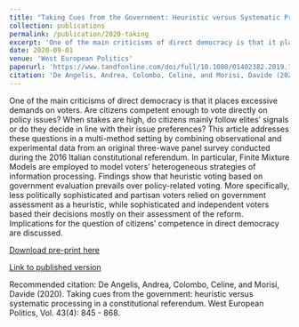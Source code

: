 ```yaml
---
title: "Taking Cues from the Government: Heuristic versus Systematic Processing in a Constitutional Referendum"
collection: publications
permalink: /publication/2020-taking
excerpt: 'One of the main criticisms of direct democracy is that it places excessive demands on voters. Are citizens competent enough to vote directly on policy issues? When stakes are high, do citizens mainly follow elites’ signals or do they decide in line with their issue preferences? This article addresses these questions in a multi-method setting by combining observational and experimental data from an original three-wave panel survey conducted during the 2016 Italian constitutional referendum. In particular, Finite Mixture Models are employed to model voters’ heterogeneous strategies of information processing. Findings show that heuristic voting based on government evaluation prevails over policy-related voting. More specifically, less politically sophisticated and partisan voters relied on government assessment as a heuristic, while sophisticated and independent voters based their decisions mostly on their assessment of the reform. Implications for the question of citizens’ competence in direct democracy are discussed.'
date: 2020-09-01
venue: 'West European Politics'
paperurl: 'https://www.tandfonline.com/doi/full/10.1080/01402382.2019.1633836'
citation: 'De Angelis, Andrea, Colombo, Celine, and Morisi, Davide (2020). Taking cues from the government: heuristic versus systematic processing in a constitutional referendum. West European Politics, Vol. 43(4): 845 - 868.'
---
```


One of the main criticisms of direct democracy is that it places excessive demands on voters. Are citizens competent enough to vote directly on policy issues? When stakes are high, do citizens mainly follow elites’ signals or do they decide in line with their issue preferences? This article addresses these questions in a multi-method setting by combining observational and experimental data from an original three-wave panel survey conducted during the 2016 Italian constitutional referendum. In particular, Finite Mixture Models are employed to model voters’ heterogeneous strategies of information processing. Findings show that heuristic voting based on government evaluation prevails over policy-related voting. More specifically, less politically sophisticated and partisan voters relied on government assessment as a heuristic, while sophisticated and independent voters based their decisions mostly on their assessment of the reform. Implications for the question of citizens’ competence in direct democracy are discussed.

[Download pre-print here](https://deangelisa.github.io/files/taking-cues.pdf)

[Link to published version](https://www.tandfonline.com/doi/full/10.1080/01402382.2019.1633836)

Recommended citation: De Angelis, Andrea, Colombo, Celine, and Morisi, Davide (2020). Taking cues from the government: heuristic versus systematic processing in a constitutional referendum. West European Politics, Vol. 43(4): 845 - 868.
